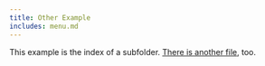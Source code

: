 ```yaml
---
title: Other Example
includes: menu.md
---
```


This example is the index of a subfolder. [There is another file](?i=other-example/example2), too.
